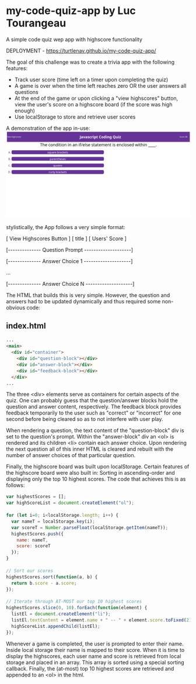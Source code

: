 # my-code-quiz-app by Luc Tourangeau

A simple code quiz wep app with highscore functionality 

DEPLOYMENT - https://turtlenav.github.io/my-code-quiz-app/

The goal of this challenge was to create a trivia app with the following features:
* Track user score (time left on a timer upon completing the quiz)
* A game is over when the time left reaches zero OR the user answers all questions
* At the end of the game or upon clicking a "view highscores" button, view the user's score on a highscore board (if the score was high enough)
* Use localStorage to store and retrieve user scores

A demonstration of the app in-use:
![Screenshot of the quiz being taken](./demo.png)

stylistically, the App follows a very simple format:

[ View Highscores Button ] [ title ] [ Users' Score ]

[-------------- Question Prompt --------------------]

[-------------- Answer Choice 1 --------------------]

...

[-------------- Answer Choice N --------------------]

The HTML that builds this is very simple. However, the question and answers had to be updated dynamically and thus required some non-obvious code:

## index.html
```html
...
<main>
  <div id="container">
    <div id="question-block"></div>
    <div id="answer-block"></div>
    <div id="feedback-block"></div>
  </div>
...
```
The three \<div> elements serve as containers for certain aspects of the quiz. One can probably guess that the question/answer blocks hold the
question and answer content, respectively. The feedback block provides feedback temporarily to the user such as "correct" or "incorrect" for one second
before being cleared so as to not interfere with user play.

When rendering a question, the text content of the "question-block" div is set to the question's prompt. Within the "answer-block" div an \<ol> is rendered
and its children \<li> contain each answer choice. Upon rendering the next question all of this inner HTML is cleared and rebuilt with the number of answer
choices of that particular question.

Finally, the highscore board was built upon localStorage. Certain features of the highscore board were also built in: Sorting in ascending-order and displaying
only the top 10 highest scores. The code that achieves this is as follows:
```javascript
var highestScores = [];
var highScoreList = document.createElement("ol");
	
for (let i=0; i<localStorage.length; i++) {
  var nameT = localStorage.key(i);
  var scoreT = Number.parseFloat(localStorage.getItem(nameT));
  highestScores.push({
    name: nameT,
    score: scoreT
  });
}

// Sort our scores
highestScores.sort(function(a, b) {
  return b.score - a.score;
});

// Iterate through AT-MOST our top 10 highest scores
highestScores.slice(0, 10).forEach(function(element) {
  listEl = document.createElement("li");
  listEl.textContent = element.name + " -- " + element.score.toFixed(2).toString();
  highScoreList.appendChild(listEl);
});
```

Whenever a game is completed, the user is prompted to enter their name. Inside local storage their name is mapped to their score.
When it is time to display the highscores, each user name and score is retrieved from local storage and placed in an array. This
array is sorted using a special sorting callback. Finally, the (at-most) top 10 highest scores are retrieved and appended to an \<ol>
in the html.
